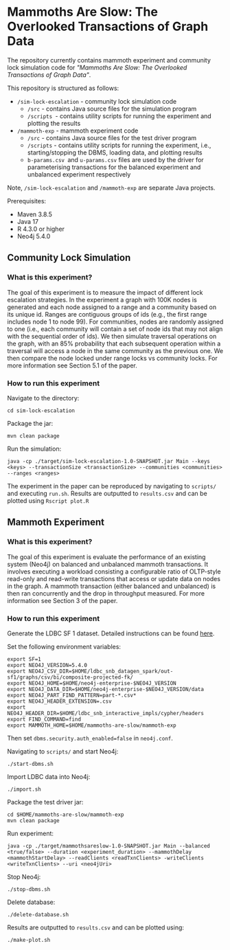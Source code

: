 # Mammoths Are Slow: The Overlooked Transactions of Graph Data

The repository currently contains mammoth experiment and community lock simulation code for _"Mammoths Are Slow: The Overlooked Transactions of Graph Data"_.

This repository is structured as follows:

* `/sim-lock-escalation` - community lock simulation code
    * `/src` - contains Java source files for the simulation program
    * `/scripts `- contains utility scripts for running the experiment and plotting the results
* `/mammoth-exp` - mammoth experiment code 
    * `/src` - contains Java source files for the test driver program
    * `/scripts` - contains utility scripts for running the experiment, i.e., starting/stopping the DBMS, loading data, and plotting results 
    * `b-params.csv `and `u-params.csv` files are used by the driver for parameterising transactions for the balanced experiment and unbalanced experiment respectively 

Note, `/sim-lock-escalation` and `/mammoth-exp` are separate Java projects.

Prerequisites:
* Maven 3.8.5
* Java 17
* R 4.3.0 or higher 
* Neo4j 5.4.0

## Community Lock Simulation 

### What is this experiment?

The goal of this experiment is to measure the impact of different lock escalation strategies.
In the experiment a graph with 100K nodes is generated and each node assigned to a range and a community based on its unique id.
Ranges are contiguous groups of ids (e.g., the first range includes node 1 to node 99). 
For communities, nodes are randomly assigned to one (i.e., each community will contain a set of node ids that may not align with the sequential order of ids). 
We then simulate traversal operations on the graph, with an 85% probability that each subsequent operation within a traversal  will access a node in the same community as the previous one. 
We then compare the node locked under range locks vs community locks. 
For more information see Section 5.1 of the paper.

### How to run this experiment

Navigate to the directory:
```
cd sim-lock-escalation 
```

Package the jar:
```
mvn clean package
```
 
Run the simulation:
```
java -cp ./target/sim-lock-escalation-1.0-SNAPSHOT.jar Main --keys <keys> --transactionSize <transactionSize> --communities <communities> --ranges <ranges>
```

The experiment in the paper can be reproduced by navigating to `scripts/` and executing `run.sh`. 
Results are outputted to `results.csv` and can be plotted using `Rscript plot.R`


## Mammoth Experiment

### What is this experiment?

The goal of this experiment is evaluate the performance of an existing system (Neo4j) on balanced and unbalanced mammoth transactions. 
It involves executing a workload consisting a configurable ratio of OLTP-style read-only and read-write transactions that access or update data on nodes in the graph. 
A mammoth transaction (either balanced and unbalanced) is then ran concurrently and the drop in throughput measured.
For more information see Section 3 of the paper.

### How to run this experiment

Generate the LDBC SF 1 dataset. Detailed instructions can be found [here](https://github.com/ldbc/ldbc_snb_datagen_spark/).

Set the following environment variables:
```
export SF=1
export NEO4J_VERSION=5.4.0
export NEO4J_CSV_DIR=$HOME/ldbc_snb_datagen_spark/out-sf1/graphs/csv/bi/composite-projected-fk/
export NEO4J_HOME=$HOME/neo4j-enterprise-$NEO4J_VERSION
export NEO4J_DATA_DIR=$HOME/neo4j-enterprise-$NEO4J_VERSION/data
export NEO4J_PART_FIND_PATTERN=part-*.csv*
export NEO4J_HEADER_EXTENSION=.csv
export NEO4J_HEADER_DIR=$HOME/ldbc_snb_interactive_impls/cypher/headers
export FIND_COMMAND=find
export MAMMOTH_HOME=$HOME/mammoths-are-slow/mammoth-exp
```

Then set `dbms.security.auth_enabled=false` in `neo4j.conf`.

Navigating to `scripts/` and start Neo4j:
```
./start-dbms.sh
```

Import LDBC data into Neo4j:
```
./import.sh
```

Package the test driver jar:
```
cd $HOME/mammoths-are-slow/mammoth-exp
mvn clean package 
```

Run experiment: 
```
java -cp ./target/mammothsareslow-1.0-SNAPSHOT.jar Main --balanced <true/false> --duration <experiment_duration> --mammothDelay <mammothStartDelay> --readClients <readTxnClients> -writeClients <writeTxnClients> --uri <neo4jUri>
```

Stop Neo4j:
```
./stop-dbms.sh
```

Delete database:
```
./delete-database.sh
```

Results are outputted to `results.csv` and can be plotted using:
```
./make-plot.sh
```



